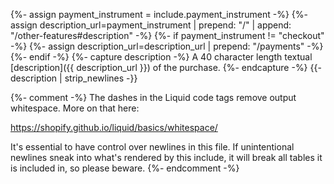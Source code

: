 {%- assign payment_instrument = include.payment_instrument -%}
{%- assign description_url=payment_instrument | prepend: "/" | append: "/other-features#description" -%}
{%- if payment_instrument != "checkout" -%}
    {%- assign description_url=description_url | prepend:  "/payments" -%}
{%- endif -%}
{%- capture description -%}
    A 40 character length textual [description]({{ description_url }}) of the purchase.
{%- endcapture -%}
{{- description | strip_newlines -}}

{%- comment -%}
The dashes in the Liquid code tags remove output whitespace. More on that here:

https://shopify.github.io/liquid/basics/whitespace/

It's essential to have control over newlines in this file. If unintentional
newlines sneak into what's rendered by this include, it will break all tables
it is included in, so please beware.
{%- endcomment -%}
